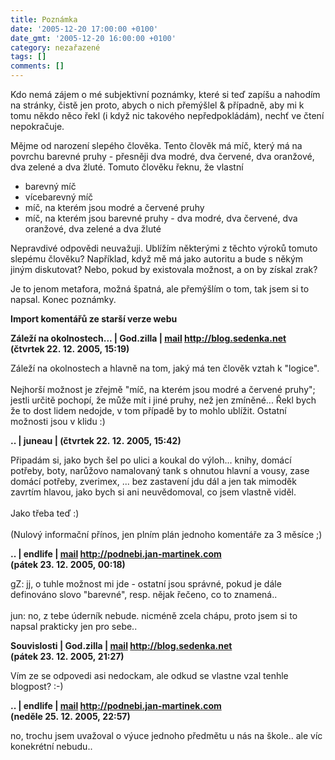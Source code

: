```yaml
---
title: Poznámka
date: '2005-12-20 17:00:00 +0100'
date_gmt: '2005-12-20 16:00:00 +0100'
category: nezařazené
tags: []
comments: []
---
```

<p>Kdo nemá zájem o mé subjektivní poznámky, které si teď zapíšu a nahodím na stránky, čistě jen proto, abych o nich přemýšlel &amp; případně, aby mi k tomu někdo něco řekl (i když nic takového nepředpokládám), nechť ve čtení nepokračuje.</p>
<p>Mějme od narození slepého člověka. Tento člověk má míč, který má na povrchu barevné pruhy - přesněji dva modré, dva červené, dva oranžové, dva zelené a dva žluté. Tomuto člověku řeknu, že vlastní</p>
<ul>
<li>barevný míč</li>
<li>vícebarevný míč</li>
<li>míč, na kterém jsou modré a červené pruhy</li>
<li>míč, na kterém jsou barevné pruhy - dva modré, dva červené, dva oranžové, dva zelené a dva žluté</li>
</ul>
<p>Nepravdivé odpovědi neuvažuji. Ublížím některými z těchto výroků tomuto slepému člověku? Například, když mě má jako autoritu a bude s někým jiným diskutovat? Nebo, pokud by existovala možnost, a on by získal zrak?</p>
<p>Je to jenom metafora, možná špatná, ale přemýšlím o tom, tak jsem si to napsal. Konec poznámky.</p>
<div class="import-komentaru">
<p><strong>Import komentářů ze starší verze webu</strong></p>
<div class="comment">
<p style="font-weight:bold"><span class="compredmet">Záleží na okolnostech...</span> | <span class="comname">God.zilla</span> |  <a href="mailto:jaroslav@sedenka.net">mail</a>  <a href="http://blog.sedenka.net">http://blog.sedenka.net</a> (čtvrtek&nbsp;22.&nbsp;12.&nbsp;2005,&nbsp;15:19)</p>
<p>Záleží na okolnostech a hlavně na tom, jaký má ten člověk vztah k &quot;logice&quot;.  <br>  <br> Nejhorší možnost je zřejmě &quot;míč, na kterém jsou modré a červené pruhy&quot;; jestli určitě pochopí, že může mít i jiné pruhy, než jen zmíněné... Řekl bych že to dost lidem nedojde, v tom případě by to mohlo ublížit. Ostatní možnosti jsou v klidu :) </p>
</div>
<div class="comment">
<p style="font-weight:bold"><span class="compredmet">..</span> | <span class="comname">juneau</span> | (čtvrtek&nbsp;22.&nbsp;12.&nbsp;2005,&nbsp;15:42)</p>
<p>Připadám si, jako bych šel po ulici a koukal do výloh... knihy, domácí potřeby, boty, narůžovo namalovaný tank s ohnutou hlavní a vousy, zase domácí potřeby, zverimex, ... bez zastavení jdu dál a jen tak mimoděk zavrtím hlavou, jako bych si ani neuvědomoval, co jsem vlastně viděl. <br>  <br> Jako třeba teď :) <br>  <br> (Nulový informační přínos, jen plním plán jednoho komentáře za 3 měsíce ;) </p>
</div>
<div class="comment">
<p style="font-weight:bold"><span class="compredmet">..</span> | <span class="comname">endlife</span> |  <a href="mailto:jan.martinek@post.cz">mail</a>  <a href="http://podnebi.jan-martinek.com">http://podnebi.jan-martinek.com</a> (pátek&nbsp;23.&nbsp;12.&nbsp;2005,&nbsp;00:18)</p>
<p>gZ: jj, o tuhle možnost mi jde - ostatní jsou správné, pokud je dále definováno slovo &quot;barevné&quot;, resp. nějak řečeno, co to znamená.. <br>  <br> jun: no, z tebe úderník nebude. nicméně zcela chápu, proto jsem si to napsal prakticky jen pro sebe.. </p>
</div>
<div class="comment">
<p style="font-weight:bold"><span class="compredmet">Souvislosti</span> | <span class="comname">God.zilla</span> |  <a href="mailto:jaroslav@sedenka.net">mail</a>  <a href="http://blog.sedenka.net">http://blog.sedenka.net</a> (pátek&nbsp;23.&nbsp;12.&nbsp;2005,&nbsp;21:27)</p>
<p>Vím ze se odpovedi asi nedockam, ale odkud se vlastne vzal tenhle blogpost? :-) </p>
</div>
<div class="comment">
<p style="font-weight:bold"><span class="compredmet">..</span> | <span class="comname">endlife</span> |  <a href="mailto:jan.martinek@post.cz">mail</a>  <a href="http://podnebi.jan-martinek.com">http://podnebi.jan-martinek.com</a> (neděle&nbsp;25.&nbsp;12.&nbsp;2005,&nbsp;22:57)</p>
<p>no, trochu jsem uvažoval o výuce jednoho předmětu u nás na škole.. ale víc konekrétní nebudu.. </p>
</div>
</div>
